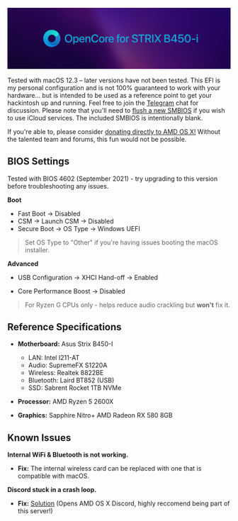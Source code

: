 <p>
	<img src="banner.png">
</p>

Tested with macOS 12.3 – later versions have not been tested. This EFI is my personal configuration and is not 100% guaranteed to work with your hardware... but is intended to be used as a reference point to get your hackintosh up and running. Feel free to join the [Telegram](https://t.me/macOSstrixB450i) chat for discussion. Please note that you'll need to [flush a new SMBIOS](https://dortania.github.io/OpenCore-Install-Guide/AMD/zen.html#platforminfo) if you wish to use iCloud services. The included SMBIOS is intentionally blank.

If you're able to, please consider [donating directly to AMD OS X!](https://forum.amd-osx.com/index.php?dbtech-donate/drives/amd-os-x.1/donate) Without the talented team and forums, this fun would not be possible. 

## BIOS Settings

Tested with BIOS 4602 (September 2021) - try upgrading to this version before troubleshooting any issues.

**Boot**

* Fast Boot → Disabled
* CSM → Launch CSM → Disabled
* Secure Boot → OS Type → Windows UEFI

> Set OS Type to "Other" if you're having issues booting the macOS installer.

**Advanced**

* USB Configuration → XHCI Hand-off → Enabled

* Core Performance Boost → Disabled

> For Ryzen G CPUs only - helps reduce audio crackling but **won't** fix it.

## Reference Specifications

* **Motherboard:** Asus Strix B450-I
	* LAN: Intel I211-AT
	* Audio: SupremeFX S1220A
	* Wireless: Realtek 8822BE
	* Bluetooth: Laird BT852 (USB)
	* SSD: Sabrent Rocket 1TB NVMe

* **Processor:** AMD Ryzen 5 2600X
* **Graphics:** Sapphire Nitro+ AMD Radeon RX 580 8GB

## Known Issues

**Internal WiFi & Bluetooth is not working.**

* **Fix:** The internal wireless card can be replaced with one that is compatible with macOS.

**Discord stuck in a crash loop.**

* **Fix:** [Solution](https://discord.com/channels/249992304503291905/283346899799638016/953634716479799297) (Opens AMD OS X Discord, highly reccomend being part of this server!)
